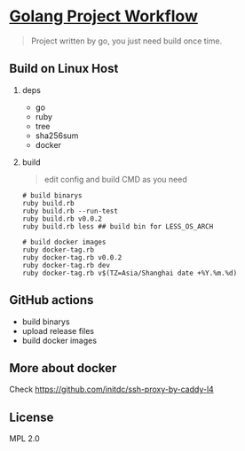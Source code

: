 # [Golang Project Workflow](https://github.com/initdc/golang-project-workflow)

> Project written by go, you just need build once time.

## Build on Linux Host

1. deps 

    - go
    - ruby
    - tree
    - sha256sum
    - docker

2. build 

    > edit config and build CMD as you need

    ```
    # build binarys
    ruby build.rb
    ruby build.rb --run-test
    ruby build.rb v0.0.2 
    ruby build.rb less ## build bin for LESS_OS_ARCH
    
    # build docker images
    ruby docker-tag.rb
    ruby docker-tag.rb v0.0.2
    ruby docker-tag.rb dev
    ruby docker-tag.rb v$(TZ=Asia/Shanghai date +%Y.%m.%d)
    ```

## GitHub actions

- build binarys
- upload release files
- build docker images

## More about docker

Check https://github.com/initdc/ssh-proxy-by-caddy-l4

## License

MPL 2.0